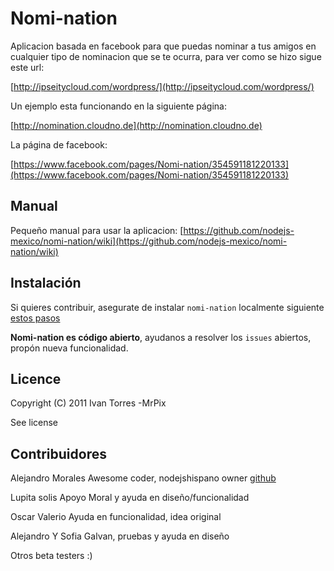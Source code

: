# Nomi-nation

Aplicacion basada en facebook para que puedas nominar a tus amigos en cualquier tipo de nominacion que se te ocurra, para ver como se hizo sigue este url:

 [http://ipseitycloud.com/wordpress/](http://ipseitycloud.com/wordpress/)

Un ejemplo esta funcionando en la siguiente página:
 
 [http://nomination.cloudno.de](http://nomination.cloudno.de)

La página de facebook:

 [https://www.facebook.com/pages/Nomi-nation/354591181220133](https://www.facebook.com/pages/Nomi-nation/354591181220133)


## Manual

Pequeño manual para usar la aplicacion:
 [https://github.com/nodejs-mexico/nomi-nation/wiki](https://github.com/nodejs-mexico/nomi-nation/wiki)


## Instalación

Si quieres contribuir, asegurate de instalar `nomi-nation` localmente siguiente [estos pasos](https://github.com/nodejs-mexico/nomi-nation/wiki/Instalando-nomi-nation-Localmente)

**Nomi-nation es código abierto**, ayudanos a resolver los `issues` abiertos, propón nueva funcionalidad.

## Licence

  Copyright (C) 2011  Ivan Torres -MrPix

  See license

## Contribuidores

  Alejandro Morales Awesome coder, nodejshispano owner [github](https://github.com/alejandromg)
  
  Lupita solis Apoyo Moral y ayuda en diseño/funcionalidad
  
  Oscar Valerio Ayuda en funcionalidad, idea original
  
  Alejandro Y Sofia Galvan, pruebas y ayuda en diseño
  
  Otros beta testers :)
  